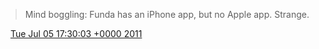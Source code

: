 > Mind boggling: Funda has an iPhone app, but no Apple app\. Strange\.

<img src="../../media/tweet.ico" width="12" /> [Tue Jul 05 17:30:03 +0000 2011](https://twitter.com/DromerDenker/status/88298608398577664)